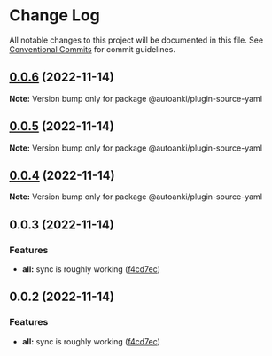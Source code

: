 # Change Log

All notable changes to this project will be documented in this file.
See [Conventional Commits](https://conventionalcommits.org) for commit guidelines.

## [0.0.6](https://github.com/chenlijun99/autoanki/compare/@autoanki/plugin-source-yaml@0.0.5...@autoanki/plugin-source-yaml@0.0.6) (2022-11-14)

**Note:** Version bump only for package @autoanki/plugin-source-yaml

## [0.0.5](https://github.com/chenlijun99/autoanki/compare/@autoanki/plugin-source-yaml@0.0.4...@autoanki/plugin-source-yaml@0.0.5) (2022-11-14)

**Note:** Version bump only for package @autoanki/plugin-source-yaml

## [0.0.4](https://github.com/chenlijun99/autoanki/compare/@autoanki/plugin-source-yaml@0.0.3...@autoanki/plugin-source-yaml@0.0.4) (2022-11-14)

**Note:** Version bump only for package @autoanki/plugin-source-yaml

## 0.0.3 (2022-11-14)

### Features

- **all:** sync is roughly working ([f4cd7ec](https://github.com/chenlijun99/autoanki/commit/f4cd7ec4b4a36e5ef936612b913e7aef77308ef9))

## 0.0.2 (2022-11-14)

### Features

- **all:** sync is roughly working ([f4cd7ec](https://github.com/chenlijun99/autoanki/commit/f4cd7ec4b4a36e5ef936612b913e7aef77308ef9))
